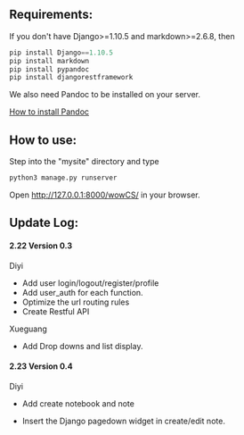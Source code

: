 ## Requirements:
If you don't have Django>=1.10.5 and markdown>=2.6.8, then

```python
pip install Django==1.10.5
pip install markdown
pip install pypandoc
pip install djangorestframework
```
We also need Pandoc to be installed on your server.

[How to install Pandoc](http://pandoc.org/installing.html)


## How to use:

Step into the "mysite" directory and type

```python
python3 manage.py runserver
```

Open http://127.0.0.1:8000/wowCS/ in your browser.







## Update Log:

#### 2.22 Version 0.3

Diyi

- Add user login/logout/register/profile
- Add user_auth for each function.
- Optimize the url routing rules
- Create Restful API

Xueguang

- Add Drop downs and list display.

#### 2.23 Version 0.4

Diyi

- Add create notebook and note 

- Insert the Django pagedown widget in create/edit note.

  ​